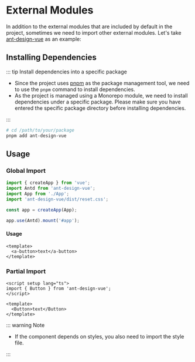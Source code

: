 # External Modules

In addition to the external modules that are included by default in the project, sometimes we need to import other external modules. Let's take [ant-design-vue](https://antdv.com/components/overview) as an example:

## Installing Dependencies

::: tip Install dependencies into a specific package

- Since the project uses [pnpm](https://pnpm.io/) as the package management tool, we need to use the `pnpm` command to install dependencies.
- As the project is managed using a Monorepo module, we need to install dependencies under a specific package. Please make sure you have entered the specific package directory before installing dependencies.

:::

```bash
# cd /path/to/your/package
pnpm add ant-design-vue
```

## Usage

### Global Import

```ts
import { createApp } from 'vue';
import Antd from 'ant-design-vue';
import App from './App';
import 'ant-design-vue/dist/reset.css';

const app = createApp(App);

app.use(Antd).mount('#app');
```

#### Usage

```vue
<template>
  <a-button>text</a-button>
</template>
```

### Partial Import

```vue
<script setup lang="ts">
import { Button } from 'ant-design-vue';
</script>

<template>
  <Button>text</Button>
</template>
```

::: warning Note

- If the component depends on styles, you also need to import the style file.

:::